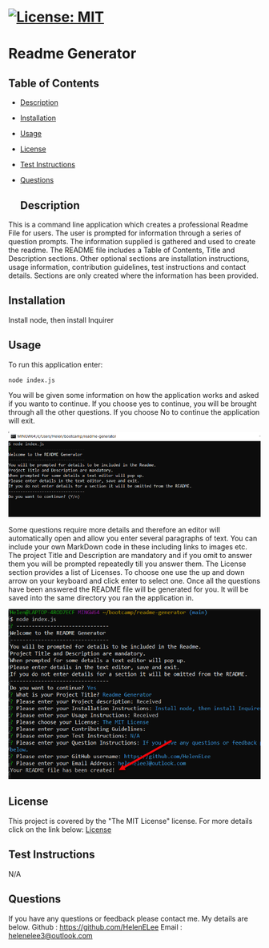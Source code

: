 
  # [![License: MIT](https://img.shields.io/badge/License-MIT-yellow.svg)](https://opensource.org/licenses/MIT)

  # Readme Generator

  ## Table of Contents
 - [Description](#description)
 - [Installation](#installation)
 - [Usage](#usage)
 - [License](#license)
 - [Test Instructions](#test-instructions)
 - [Questions](#questions)
  
    ## Description
  This is a command line application which creates a professional Readme File for users. The user is prompted for information through a series of question prompts. The information supplied is gathered and used to create the readme. The README file includes a Table of Contents, Title and Description sections. Other optional sections are installation instructions, usage information, contribution guidelines, test instructions and contact details. Sections are only created where the information has been provided.
  
  ## Installation
  Install node, then install Inquirer
  
  ## Usage
  To run this application enter:
```
node index.js
```
You will be given some information on how the application works and asked if you wanto to continue. If you choose yes to continue, you will be brought through all the other questions. If you choose No to continue the application will exit.

![Here is a screenshot of the application instructions.](./utils/images/instructions.png)

Some questions require more details and therefore an editor will automatically open and allow you enter several paragraphs of text. You can include  your own MarkDown code in these including links to images etc. The project Title and Description are mandatory and if you omit to answer them you will be prompted repeatedly till you answer them. The License section provides a list of Licenses. To choose one use the up and down arrow on your keyboard and click enter to select one. Once all the questions have been answered the README file will be generated for you. It will be saved into the same directory you ran the application in.
  
  ![Here is a screenshot of the application after all questions have been answered.](./utils/images/completed.png)

  ## License
  This project is covered by the "The MIT License" license.
  For more details click on the link below:
  [License](https://opensource.org/licenses/MIT)
  
  
  ## Test Instructions
  N/A
  
  ## Questions
 If you have any questions or feedback please contact me. My details are below.
 Github : https://github.com/HelenELee Email : helenelee3@outlook.com
  